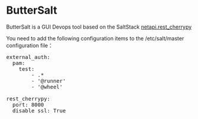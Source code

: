 # ButterSalt

ButterSalt is a GUI Devops tool based on the SaltStack [netapi.rest_cherrypy](https://docs.saltstack.com/en/latest/ref/netapi/all/salt.netapi.rest_cherrypy.html)

You need to add the following configuration items to the /etc/salt/master configuration file：

<pre>
external_auth:
  pam:
    test:
        - .*
        - '@runner'
        - '@wheel'

rest_cherrypy:
  port: 8000
  disable_ssl: True
</pre>